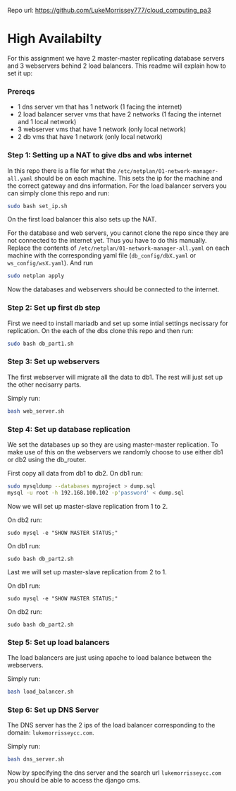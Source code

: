 Repo url: https://github.com/LukeMorrissey777/cloud_computing_pa3

# High Availabilty

For this assignment we have 2 master-master replicating database servers and 3 webservers behind 2 load balancers. This readme will explain how to set it up:

### Prereqs
- 1 dns server vm that has 1 network (1 facing the internet)
- 2 load balancer server vms that have 2 networks (1 facing the internet and 1 local network)
- 3 webserver vms that have 1 network (only local network)
- 2 db vms that have 1 network (only local network)

### Step 1: Setting up a NAT to give dbs and wbs internet

In this repo there is a file for what the `/etc/netplan/01-network-manager-all.yaml` should be on each machine. This sets the ip for the machine and the correct gateway and dns information. For the load balancer servers you can simply clone this repo and run: 
```bash
sudo bash set_ip.sh
```
On the first load balancer this also sets up the NAT.

For the database and web servers, you cannot clone the repo since they are not connected to the internet yet. Thus you have to do this manually. Replace the contents of `/etc/netplan/01-network-manager-all.yaml` on each machine with the corresponding yaml file (`db_config/dbX.yaml` or `ws_config/wsX.yaml`). And run
```bash
sudo netplan apply
```

Now the databases and webservers should be connected to the internet.

### Step 2: Set up first db step

First we need to install mariadb and set up some intial settings necissary for replication. On the each of the dbs clone this repo and then run:
```bash
sudo bash db_part1.sh
```

### Step 3: Set up webservers
The first webserver will migrate all the data to db1. The rest will just set up the other necisarry parts.

Simply run:
```bash
bash web_server.sh
```

### Step 4: Set up database replication
We set the databases up so they are using master-master replication. To make use of this on the webservers we randomly choose to use either db1 or db2 using the db_router.

First copy all data from db1 to db2. On db1 run:
```bash
sudo mysqldump --databases myproject > dump.sql
mysql -u root -h 192.168.100.102 -p'password' < dump.sql
```

Now we will set up master-slave replication from 1 to 2.

On db2 run:
```
sudo mysql -e "SHOW MASTER STATUS;"
```

On db1 run:
```
sudo bash db_part2.sh
```

Last we will set up master-slave replication from 2 to 1.

On db1 run:
```
sudo mysql -e "SHOW MASTER STATUS;"
```

On db2 run:
```
sudo bash db_part2.sh
```

### Step 5: Set up load balancers
The load balancers are just using apache to load balance between the webservers.

Simply run:
```bash
bash load_balancer.sh
```

### Step 6: Set up DNS Server
The DNS server has the 2 ips of the load balancer corresponding to the domain: `lukemorrisseycc.com`.

Simply run:
```bash
bash dns_server.sh
```

Now by specifying the dns server and the search url `lukemorrisseycc.com` you should be able to access the django cms.